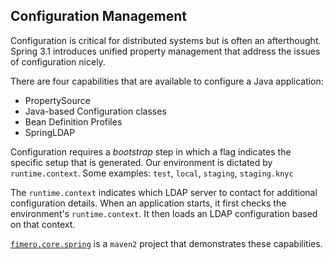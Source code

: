 ## Configuration Management

Configuration is critical for distributed systems but is often an afterthought. Spring 3.1 introduces unified property management that address the issues of configuration nicely.

There are four capabilities that are available to configure a Java application:

* PropertySource
* Java-based Configuration classes
* Bean Definition Profiles
* SpringLDAP

Configuration requires a _bootstrap_ step in which a flag indicates the specific setup that is generated. Our environment is dictated by `runtime.context`. Some examples: `test`, `local`, `staging`, `staging.knyc`

The `runtime.context` indicates which LDAP server to contact for additional configuration details. When an application starts, it first checks the environment's `runtime.context`. It then loads an LDAP configuration based on that context.

[`fimero.core.spring`](https://bitbucket.org/nkabir/fimero-spring/) is a `maven2` project that demonstrates these capabilities.


